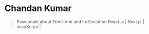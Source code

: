 # Chandan Kumar

> Passionate about Front-end and its Evolution
> React.js | Next.js | JavaScript |







